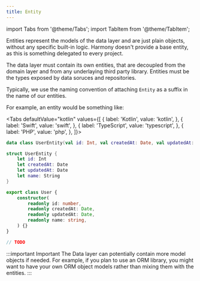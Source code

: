 ```yaml
---
title: Entity
---
```


import Tabs from '@theme/Tabs';
import TabItem from '@theme/TabItem';

Entities represent the models of the data layer and are just plain objects, without any specific built-in logic. Harmony doesn't provide a base entity, as this is something delegated to every project.

The data layer must contain its own entities, that are decoupled from the domain layer and from any underlaying third party library. Entities must be the types exposed by data soruces and repositories. 

Typically, we use the naming convention of attaching `Entity` as a suffix in the name of our entities. 

For example, an entity would be something like:

<Tabs defaultValue="kotlin" values={[
    { label: 'Kotlin', value: 'kotlin', },
    { label: 'Swift', value: 'swift', },
    { label: 'TypeScript', value: 'typescript', },
    { label: 'PHP', value: 'php', },
]}>
<TabItem value="kotlin">

```kotlin
data class UserEntity(val id: Int, val createdAt: Date, val updatedAt: Date, val name: String) 
```

</TabItem>
<TabItem value="swift">

```swift
struct UserEntity {
    let id: Int
    let createdAt: Date
    let updatedAt: Date
    let name: String
}
```

</TabItem>
<TabItem value="typescript">

```typescript
export class User {
    constructor(
        readonly id: number,
        readonly createdAt: Date,
        readonly updatedAt: Date,
        readonly name: string,
    ) {}   
}
```

</TabItem>
<TabItem value="php">

```php
// TODO
```

</TabItem>
</Tabs>


:::important Important
The Data layer can potentially contain more model objects if needed. For example, if you plan to use an ORM library, you might want to have your own ORM object models rather than mixing them with the entities.
:::
